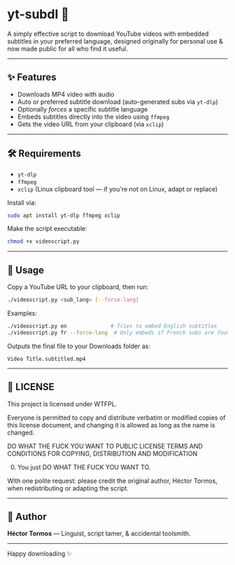 # yt-subdl 🎥

A simply effective script to download YouTube videos with embedded subtitles in your preferred language, designed originally for personal use & now made public for all who find it useful.

---

## ✨ Features

* Downloads MP4 video with audio
* Auto or preferred subtitle download (auto-generated subs via `yt-dlp`)
* Optionally *forces* a specific subtitle language
* Embeds subtitles directly into the video using `ffmpeg`
* Gets the video URL from your clipboard (via `xclip`)

---

## 🛠️ Requirements

* `yt-dlp`
* `ffmpeg`
* `xclip` (Linux clipboard tool — if you're not on Linux, adapt or replace)

Install via:

```bash
sudo apt install yt-dlp ffmpeg xclip
```

Make the script executable:

```bash
chmod +x videoscript.py
```

---

## 🚀 Usage

Copy a YouTube URL to your clipboard, then run:

```bash
./videoscript.py <sub_lang> [--force-lang]
```

Examples:

```bash
./videoscript.py en              # Tries to embed English subtitles
./videoscript.py fr --force-lang  # Only embeds if French subs are found
```

Outputs the final file to your Downloads folder as:

```
Video Title.subtitled.mp4
```

---

## 📄 LICENSE

This project is licensed under WTFPL.

Everyone is permitted to copy and distribute verbatim or modified copies of this license document,
and changing it is allowed as long as the name is changed.

DO WHAT THE FUCK YOU WANT TO PUBLIC LICENSE
TERMS AND CONDITIONS FOR COPYING, DISTRIBUTION AND MODIFICATION

0. You just DO WHAT THE FUCK YOU WANT TO.

With one polite request: please credit the original author, Héctor Tormos, when redistributing or adapting the script.

---

## 👤 Author

**Héctor Tormos** — Linguist, script tamer, & accidental toolsmith.

---

Happy downloading ✨
